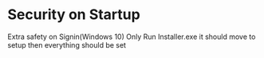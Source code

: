 # Security on Startup
 Extra safety on Signin(Windows 10)
Only Run Installer.exe
it should move to setup then everything should be set
